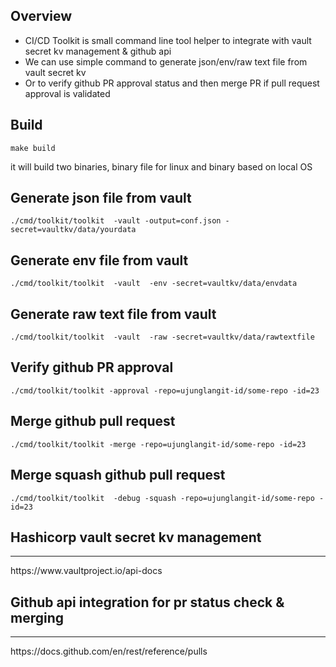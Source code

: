 ## Overview
* CI/CD Toolkit is small command line tool helper to integrate with vault secret kv management & github api
* We can use simple command to generate json/env/raw text file from vault secret kv
* Or to verify github PR approval status and then merge PR if pull request approval is validated

## Build
```shell
make build
```
it will build two binaries, binary file for linux and binary based on local OS

## Generate json file from vault
```shell
./cmd/toolkit/toolkit  -vault -output=conf.json -secret=vaultkv/data/yourdata
```

## Generate env file from vault
```shell
./cmd/toolkit/toolkit  -vault  -env -secret=vaultkv/data/envdata
```

## Generate raw text file from vault
```shell
./cmd/toolkit/toolkit  -vault  -raw -secret=vaultkv/data/rawtextfile
```

## Verify github PR approval
```shell
./cmd/toolkit/toolkit -approval -repo=ujunglangit-id/some-repo -id=23
```

## Merge github pull request
```shell
./cmd/toolkit/toolkit -merge -repo=ujunglangit-id/some-repo -id=23
```

## Merge squash github pull request
```shell
./cmd/toolkit/toolkit  -debug -squash -repo=ujunglangit-id/some-repo -id=23
```

## Hashicorp vault secret kv management
<hr/>
https://www.vaultproject.io/api-docs

## Github api integration for pr status check & merging
<hr/>
https://docs.github.com/en/rest/reference/pulls